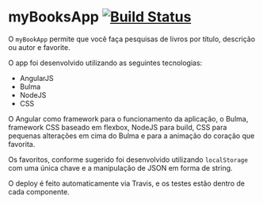 # myBooksApp [![Build Status](https://travis-ci.org/fernandoguedes/myBooksApp.svg?branch=master)](https://travis-ci.org/fernandoguedes/myBooksApp)
O `myBookApp` permite que você faça pesquisas de livros por título, descrição ou autor e favorite.

O app foi desenvolvido utilizando as seguintes tecnologias:

- AngularJS
- Bulma
- NodeJS
- CSS

O Angular como framework para o funcionamento da aplicação, o Bulma, framework CSS baseado em flexbox, NodeJS para build, CSS para pequenas alterações em cima do Bulma e para a animação do coração que favorita.

Os favoritos, conforme sugerido foi desenvolvido utilizando `localStorage` com uma única chave e a manipulação de JSON em forma de string.

O deploy é feito automaticamente via Travis, e os testes estão dentro de cada componente.